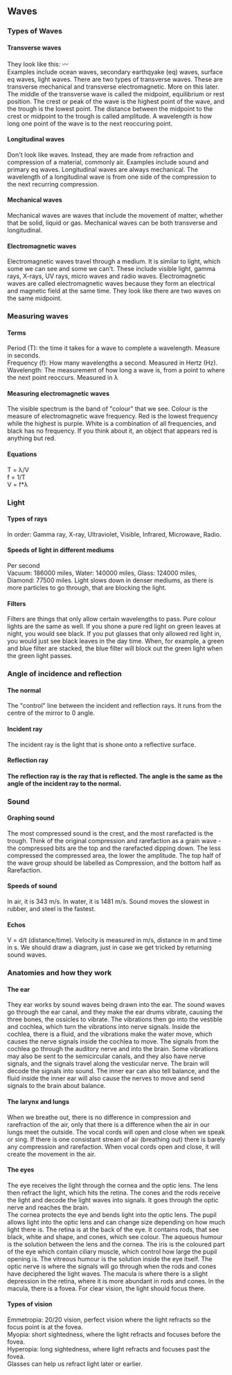 <body>
  <h2>Waves</h2>
  <h3>Types of Waves</h3>
  <h4>Transverse waves</h4>
  <p>They look like this: 〰<br>Examples include ocean waves, secondary earthqyake (eq) waves, surface eq waves, light waves. There are two types of transverse waves. These are transverse mechanical and transverse electromagnetic. More on this later. The middle of the transverse wave is called the midpoint, equilibrium or rest position. The crest or peak of the wave is the highest point of the wave, and the trough is the lowest point. The distance between the midpoint to the crest or midpoint to the trough is called amplitude. A wavelength is how long one point of the wave is to the next reoccuring point.</p>
  <h4>Longitudinal waves</h4>
  <p>Don't look like waves. Instead, they are made from refraction and compression of a material, commonly air. Examples include sound and primary eq waves. Longitudinal waves are always mechanical. The wavelength of a longitudinal wave is from one side of the compression to the next recurring compression.</p>
  <h4>Mechanical waves</h4>
  <p>Mechanical waves are waves that include the movement of matter, whether that be solid, liquid or gas. Mechanical waves can be both transverse and longitudinal.</p>
  <h4>Electromagnetic waves</h4>
  <p>Electromagnetic waves travel through a medium. It is similar to light, which some we can see and some we can't. These include visible light, gamma rays, X-rays, UV rays, micro waves and radio waves. Electromagnetic waves are called electromagnetic waves because they form an electrical and magnetic field at the same time. They look like there are two waves on the same midpoint.</p>
  <h3>Measuring waves</h3>
  <h4>Terms</h4>
  <p>Period (T): the time it takes for a wave to complete a wavelength. Measure in seconds.<br>Frequency (f): How many wavelengths a second. Measured in Hertz (Hz).<br>Wavelength: The measurement of how long a wave is, from a point to where the next point reoccurs. Measured in λ</p>
  <h4>Measuring electromagnetic waves</h4>
  <p>The visible spectrum is the band of "colour" that we see. Colour is the measure of electromagnetic wave frequency. Red is the lowest frequency while the highest is purple. White is a combination of all frequencies, and black has no frequency. If you think about it, an object that appears red is anything but red.</p>
  <h4>Equations</h4>
  <p>T = λ/V<br>f = 1/T<br>V = f*λ</p>
  <h3>Light</h3>
  <h4>Types of rays</h4>
  <p>In order: Gamma ray, X-ray, Ultraviolet, Visible, Infrared, Microwave, Radio.</p>
  <h4>Speeds of light in different mediums</h4>
  <p>Per second<br>Vacuum: 186000 miles, Water: 140000 miles, Glass: 124000 miles, Diamond: 77500 miles. Light slows down in denser mediums, as there is more particles to go through, that are blocking the light.</p>
  <h4>Filters</h4>
  <p>Filters are things that only allow certain wavelengths to pass. Pure colour lights are the same as well. If you shone a pure red light on green leaves at night, you would see black. If you put glasses that only allowed red light in, you would just see black leaves in the day time. When, for example, a green and blue filter are stacked, the blue filter will block out the green light when the green light passes. </p>
  <h3>Angle of incidence and reflection</h3>
  <h4>The normal</h4>
  <p>The "control" line between the incident and reflection rays. It runs from the centre of the mirror to 0 angle.</p>
  <h4>Incident ray</h4>
  <p>The incident ray is the light that is shone onto a reflective surface.</p>
  <h4>Reflection ray<h4>
  <p>The reflection ray is the ray that is reflected. The angle is the same as the angle of the incident ray to the normal.</p>
  <h3>Sound</h3>
  <h4>Graphing sound</h4>
  <p>The most compressed sound is the crest, and the most rarefacted is the trough. Think of the original compression and rarefaction as a grain wave - the compressed bits are the top and the rarefacted dipping down. The less compressed the compressed area, the lower the amplitude. The top half of the wave group should be labelled as Compression, and the bottom half as Rarefaction.</p>
  <h4>Speeds of sound</h4>
  <p>In air, it is 343 m/s. In water, it is 1481 m/s. Sound moves the slowest in rubber, and steel is the fastest.</p>
  <h4>Echos</h4>
  <p>V = d/t (distance/time). Velocity is measured in m/s, distance in m and time in s. We should draw a diagram, just in case we get tricked by returning sound waves.
  <h3>Anatomies and how they work</h3>
  <h4>The ear</h4>
  <p>They ear works by sound waves being drawn into the ear. The sound waves go through the ear canal, and they make the ear drums vibrate, causing the three bones, the ossicles to vibrate. The vibrations then go into the vestible and cochlea, which turn the vibrations into nerve signals. Inside the cochlea, there is a fluid, and the vibrations make the water move, which causes the nerve signals inside the cochlea to move. The signals from the cochlea go through the auditory nerve and into the brain. Some vibrations may also be sent to the semicircular canals, and they also have nerve signals, and the signals travel along the vesticular nerve. The brain will decode the signals into sound. The inner ear can also tell balance, and the fluid inside the inner ear will also cause the nerves to move and send signals to the brain about balance.</p>
  <h4>The larynx and lungs</h4>
  <p>When we breathe out, there is no difference in compression and rarefraction of the air, only that there is a difference when the air in our lungs meet the outside. The vocal cords will open and close when we speak or sing. If there is one consistant stream of air (breathing out) there is barely any compression and rarefaction. When vocal cords open and close, it will create the movement in the air.</p>
  <h4>The eyes</h4>
  <p>The eye receives the light through the cornea and the optic lens. The lens then refract the light, which hits the retina. The cones and the rods receive the light and decode the light waves into signals. It goes through the optic nerve and reaches the brain.<br>The cornea protects the eye and bends light into the optic lens. The pupil allows light into the optic lens and can change size depending on how much light there is. The retina is at the back of the eye. It contains rods, that see black, white and shape, and cones, which see colour. The aqueous humour is the solution between the lens and the cornea. The iris is the coloured part of the eye which contain ciliary muscle, which control how large the pupil opening is. The vitreous humour is the solution inside the eye itself. The optic nerve is where the signals will go through when the rods and cones have deciphered the light waves. The macula is where there is a slight depression in the retina, where it is more abundant in rods and cones. In the macula, there is a fovea. For clear vision, the light should focus there.</p>
  <h4>Types of vision</h4>
  <p>Emmetropia: 20/20 vision, perfect vision where the light refracts so the focus point is at the fovea.<br>Myopia: short sightedness, where the light refracts and focuses before the fovea.<br>Hyperopia: long sightedness, where light refracts and focuses past the fovea.<br>Glasses can help us refract light later or earlier.</p>
</body>